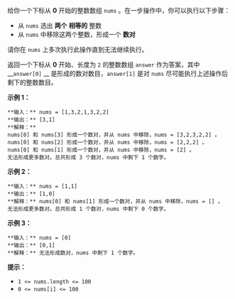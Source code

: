 给你一个下标从 **0** 开始的整数数组 `nums` 。在一步操作中，你可以执行以下步骤：

  * 从 `nums` 选出 **两个** **相等的** 整数
  * 从 `nums` 中移除这两个整数，形成一个 **数对**

请你在 `nums` 上多次执行此操作直到无法继续执行。

返回一个下标从 **0** 开始、长度为 `2` 的整数数组 `answer` 作为答案，其中 __`answer[0]` __
是形成的数对数目，`answer[1]` 是对 `nums` 尽可能执行上述操作后剩下的整数数目。



**示例 1：**

    
    
    **输入：** nums = [1,3,2,1,3,2,2]
    **输出：** [3,1]
    **解释：**
    nums[0] 和 nums[3] 形成一个数对，并从 nums 中移除，nums = [3,2,3,2,2] 。
    nums[0] 和 nums[2] 形成一个数对，并从 nums 中移除，nums = [2,2,2] 。
    nums[0] 和 nums[1] 形成一个数对，并从 nums 中移除，nums = [2] 。
    无法形成更多数对。总共形成 3 个数对，nums 中剩下 1 个数字。

**示例 2：**

    
    
    **输入：** nums = [1,1]
    **输出：** [1,0]
    **解释：** nums[0] 和 nums[1] 形成一个数对，并从 nums 中移除，nums = [] 。
    无法形成更多数对。总共形成 1 个数对，nums 中剩下 0 个数字。

**示例 3：**

    
    
    **输入：** nums = [0]
    **输出：** [0,1]
    **解释：** 无法形成数对，nums 中剩下 1 个数字。
    



**提示：**

  * `1 <= nums.length <= 100`
  * `0 <= nums[i] <= 100`

